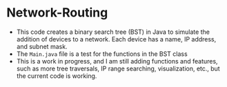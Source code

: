 # Network-Routing
- This code creates a binary search tree (BST) in Java to simulate the addition of devices to a network. Each device has a name, IP address, and subnet mask.
- The `Main.java` file is a test for the functions in the BST class
- This is a work in progress, and I am still adding functions and features, such as more tree traversals, IP range searching, visualization, etc., but the current code is working.
